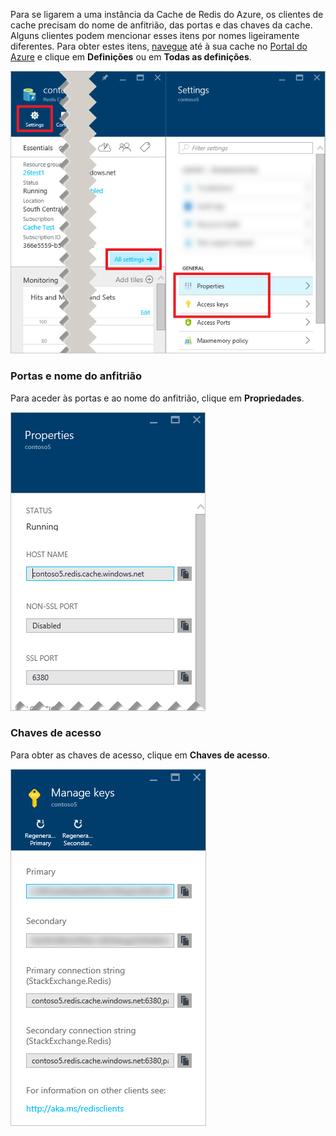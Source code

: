Para se ligarem a uma instância da Cache de Redis do Azure, os clientes de cache precisam do nome de anfitrião, das portas e das chaves da cache. Alguns clientes podem mencionar esses itens por nomes ligeiramente diferentes. Para obter estes itens, [navegue](../articles/redis-cache/cache-configure.md#configure-redis-cache-settings) até à sua cache no [Portal do Azure](https://portal.azure.com) e clique em **Definições** ou em **Todas as definições**.

![Definições da cache de Redis](media/redis-cache-access-keys/redis-cache-settings.png)

### Portas e nome do anfitrião

Para aceder às portas e ao nome do anfitrião, clique em **Propriedades**.

![Propriedades da cache de Redis](media/redis-cache-access-keys/redis-cache-properties.png)

### Chaves de acesso

Para obter as chaves de acesso, clique em **Chaves de acesso**.

![Chaves de acesso da cache de Redis](media/redis-cache-access-keys/redis-cache-access-keys.png)


<!--HONumber=Aug16_HO1-->


